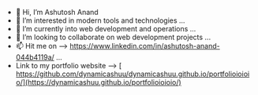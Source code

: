 - 👋 Hi, I’m Ashutosh Anand 
- 👀 I’m interested in modern tools and technologies  ...
- 🌱 I’m currently into web development and operations   ...
- 💞️ I’m looking to collaborate on web development projects  ...
- 📫 Hit  me on  --> https://www.linkedin.com/in/ashutosh-anand-044b4119a/ ...
- Link to my portfolio website --> [ https://github.com/dynamicashuu/dynamicashuu.github.io/portfolioioioio/](https://dynamicashuu.github.io/portfolioioioio/)

<!---
dynamicashuu/dynamicashuu is a ✨ special ✨ repository because its `README.md` (this file) appears on your GitHub profile.
You can click the Preview link to take a look at your changes.
--->




